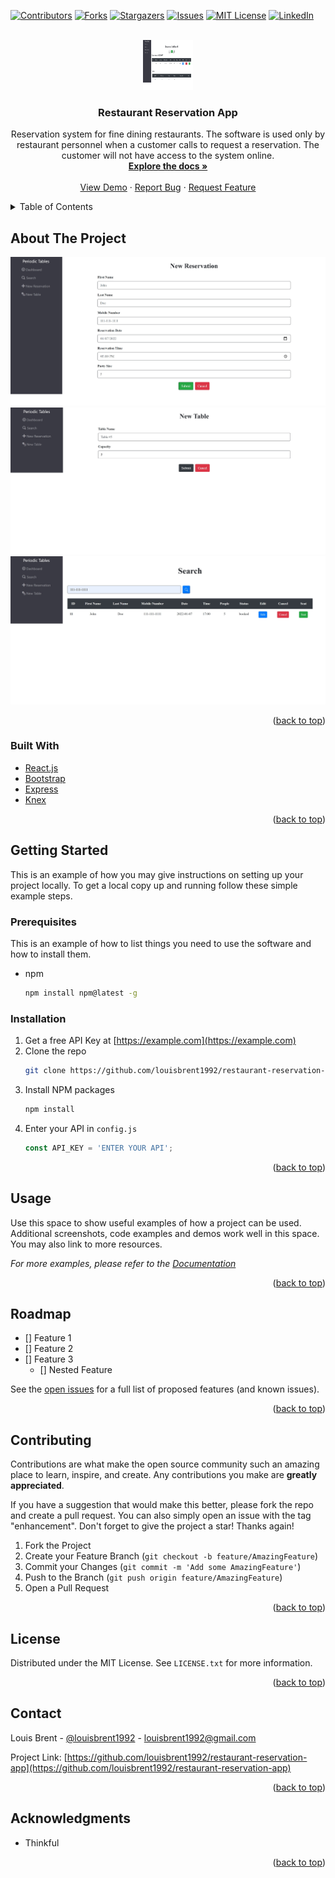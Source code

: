 <div id="top"></div>
<!--
*** Thanks for checking out the Best-README-Template. If you have a suggestion
*** that would make this better, please fork the repo and create a pull request
*** or simply open an issue with the tag "enhancement".
*** Don't forget to give the project a star!
*** Thanks again! Now go create something AMAZING! :D
-->



<!-- PROJECT SHIELDS -->
<!--
*** I'm using markdown "reference style" links for readability.
*** Reference links are enclosed in brackets [ ] instead of parentheses ( ).
*** See the bottom of this document for the declaration of the reference variables
*** for contributors-url, forks-url, etc. This is an optional, concise syntax you may use.
*** https://www.markdownguide.org/basic-syntax/#reference-style-links
-->
[![Contributors][contributors-shield]][contributors-url]
[![Forks][forks-shield]][forks-url]
[![Stargazers][stars-shield]][stars-url]
[![Issues][issues-shield]][issues-url]
[![MIT License][license-shield]][license-url]
[![LinkedIn][linkedin-shield]][linkedin-url]



<!-- PROJECT LOGO -->
<br />
<div align="center">
  <a href="https://restaurant-frontend-deployment.herokuapp.com/">
    <img src="./Public/images/dashboardScreen.jpg" alt="Logo" width="80" height="80">
  </a>

<h3 align="center">Restaurant Reservation App</h3>

  <p align="center">
    Reservation system for fine dining restaurants. The software is used only by restaurant personnel when a customer calls to request a reservation. The customer will not have access to the system online.
    <br />
    <a href="https://github.com/louisbrent1992/restaurant-reservation-app"><strong>Explore the docs »</strong></a>
    <br />
    <br />
    <a href="https://github.com/louisbrent1992/restaurant-reservation-app">View Demo</a>
    ·
    <a href="https://github.com/louisbrent1992/restaurant-reservation-app/issues">Report Bug</a>
    ·
    <a href="https://github.com/louisbrent1992/restaurant-reservation-app/issues">Request Feature</a>
  </p>
</div>



<!-- TABLE OF CONTENTS -->
<details>
  <summary>Table of Contents</summary>
  <ol>
    <li>
      <a href="#about-the-project">About The Project</a>
      <ul>
        <li><a href="#built-with">Built With</a></li>
      </ul>
    </li>
    <li>
      <a href="#getting-started">Getting Started</a>
      <ul>
        <li><a href="#prerequisites">Prerequisites</a></li>
        <li><a href="#installation">Installation</a></li>
      </ul>
    </li>
    <li><a href="#usage">Usage</a></li>
    <li><a href="#roadmap">Roadmap</a></li>
    <li><a href="#contributing">Contributing</a></li>
    <li><a href="#license">License</a></li>
    <li><a href="#contact">Contact</a></li>
    <li><a href="#acknowledgments">Acknowledgments</a></li>
  </ol>
</details>



<!-- ABOUT THE PROJECT -->
## About The Project

[![Restaurant Reservation App Screen Shot][product-screenshot]](https://example.com)
<br />
[![Restaurant Reservation App Screen Shot 2][product-screenshot 2]](https://example.com)
<br />
[![Restaurant Reservation App Screen Shot 3][product-screenshot 3]](https://example.com)

<p align="right">(<a href="#top">back to top</a>)</p>



### Built With

* [React.js](https://reactjs.org/)
* [Bootstrap](https://getbootstrap.com)
* [Express](https://expressjs.com)
* [Knex](https://knexjs.org)

<p align="right">(<a href="#top">back to top</a>)</p>



<!-- GETTING STARTED -->
## Getting Started

This is an example of how you may give instructions on setting up your project locally.
To get a local copy up and running follow these simple example steps.

### Prerequisites

This is an example of how to list things you need to use the software and how to install them.
* npm
  ```sh
  npm install npm@latest -g
  ```

### Installation

1. Get a free API Key at [https://example.com](https://example.com)
2. Clone the repo
   ```sh
   git clone https://github.com/louisbrent1992/restaurant-reservation-app.git
   ```
3. Install NPM packages
   ```sh
   npm install
   ```
4. Enter your API in `config.js`
   ```js
   const API_KEY = 'ENTER YOUR API';
   ```

<p align="right">(<a href="#top">back to top</a>)</p>



<!-- USAGE EXAMPLES -->
## Usage

Use this space to show useful examples of how a project can be used. Additional screenshots, code examples and demos work well in this space. You may also link to more resources.

_For more examples, please refer to the [Documentation](https://example.com)_

<p align="right">(<a href="#top">back to top</a>)</p>



<!-- ROADMAP -->
## Roadmap

- [] Feature 1
- [] Feature 2
- [] Feature 3
    - [] Nested Feature

See the [open issues](https://github.com/louisbrent1992/restaurant-reservation-app/issues) for a full list of proposed features (and known issues).

<p align="right">(<a href="#top">back to top</a>)</p>



<!-- CONTRIBUTING -->
## Contributing

Contributions are what make the open source community such an amazing place to learn, inspire, and create. Any contributions you make are **greatly appreciated**.

If you have a suggestion that would make this better, please fork the repo and create a pull request. You can also simply open an issue with the tag "enhancement".
Don't forget to give the project a star! Thanks again!

1. Fork the Project
2. Create your Feature Branch (`git checkout -b feature/AmazingFeature`)
3. Commit your Changes (`git commit -m 'Add some AmazingFeature'`)
4. Push to the Branch (`git push origin feature/AmazingFeature`)
5. Open a Pull Request

<p align="right">(<a href="#top">back to top</a>)</p>



<!-- LICENSE -->
## License

Distributed under the MIT License. See `LICENSE.txt` for more information.

<p align="right">(<a href="#top">back to top</a>)</p>



<!-- CONTACT -->
## Contact

Louis Brent - [@louisbrent1992](https://twitter.com/louisbrent1992) - louisbrent1992@gmail.com

Project Link: [https://github.com/louisbrent1992/restaurant-reservation-app](https://github.com/louisbrent1992/restaurant-reservation-app)

<p align="right">(<a href="#top">back to top</a>)</p>



<!-- ACKNOWLEDGMENTS -->
## Acknowledgments

* Thinkful

<p align="right">(<a href="#top">back to top</a>)</p>



<!-- MARKDOWN LINKS & IMAGES -->
<!-- https://www.markdownguide.org/basic-syntax/#reference-style-links -->
[contributors-shield]: https://img.shields.io/github/contributors/louisbrent1992/restaurant-reservation-app.svg?style=for-the-badge
[contributors-url]: https://github.com/louisbrent1992/restaurant-reservation-app/graphs/contributors
[forks-shield]: https://img.shields.io/github/forks/louisbrent1992/restaurant-reservation-app.svg?style=for-the-badge
[forks-url]: https://github.com/louisbrent1992/restaurant-reservation-app/network/members
[stars-shield]: https://img.shields.io/github/stars/louisbrent1992/restaurant-reservation-app.svg?style=for-the-badge
[stars-url]: https://github.com/louisbrent1992/restaurant-reservation-app/stargazers
[issues-shield]: https://img.shields.io/github/issues/louisbrent1992/restaurant-reservation-app.svg?style=for-the-badge
[issues-url]: https://github.com/louisbrent1992/restaurant-reservation-app/issues
[license-shield]: https://img.shields.io/github/license/louisbrent1992/restaurant-reservation-app.svg?style=for-the-badge
[license-url]: https://github.com/louisbrent1992/restaurant-reservation-app/blob/master/LICENSE.txt
[linkedin-shield]: https://img.shields.io/badge/-LinkedIn-black.svg?style=for-the-badge&logo=linkedin&colorB=555
[linkedin-url]: https://linkedin.com/in/louis-brent
[product-screenshot]: ./Public/images/newReservationScreen.jpg
[product-screenshot 2]: ./Public/images/newTableScreen.jpg
[product-screenshot 3]: ./Public/images/searchScreen.jpg